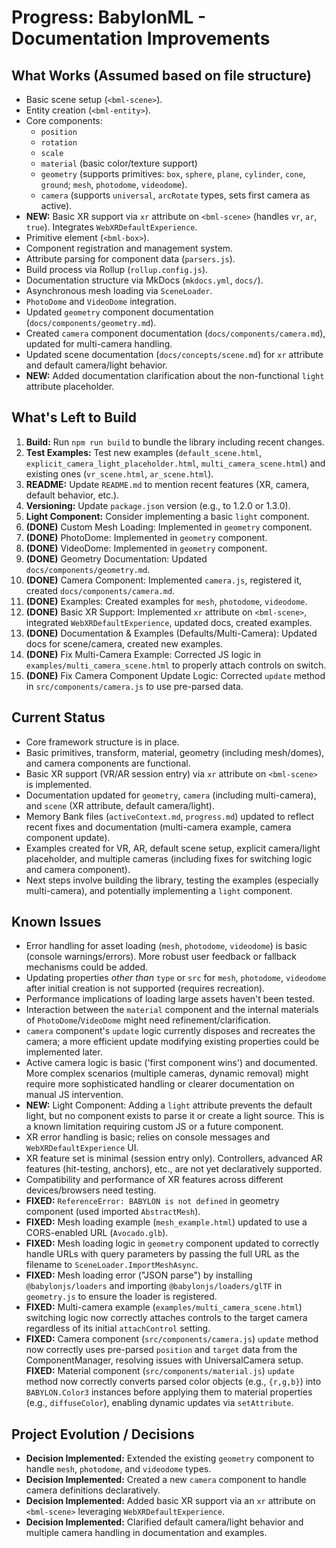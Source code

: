 # Progress: BabylonML - Documentation Improvements

## What Works (Assumed based on file structure)

-   Basic scene setup (`<bml-scene>`).
-   Entity creation (`<bml-entity>`).
-   Core components:
    -   `position`
    -   `rotation`
    -   `scale`
    -   `material` (basic color/texture support)
    -   `geometry` (supports primitives: `box`, `sphere`, `plane`, `cylinder`, `cone`, `ground`; `mesh`, `photodome`, `videodome`).
    -   `camera` (supports `universal`, `arcRotate` types, sets first camera as active).
-   **NEW:** Basic XR support via `xr` attribute on `<bml-scene>` (handles `vr`, `ar`, `true`). Integrates `WebXRDefaultExperience`.
-   Primitive element (`<bml-box>`).
-   Component registration and management system.
-   Attribute parsing for component data (`parsers.js`).
-   Build process via Rollup (`rollup.config.js`).
-   Documentation structure via MkDocs (`mkdocs.yml`, `docs/`).
-   Asynchronous mesh loading via `SceneLoader`.
-   `PhotoDome` and `VideoDome` integration.
-   Updated `geometry` component documentation (`docs/components/geometry.md`).
-   Created `camera` component documentation (`docs/components/camera.md`), updated for multi-camera handling.
-   Updated scene documentation (`docs/concepts/scene.md`) for `xr` attribute and default camera/light behavior.
-   **NEW:** Added documentation clarification about the non-functional `light` attribute placeholder.

## What's Left to Build

1.  **Build:** Run `npm run build` to bundle the library including recent changes.
2.  **Test Examples:** Test new examples (`default_scene.html`, `explicit_camera_light_placeholder.html`, `multi_camera_scene.html`) and existing ones (`vr_scene.html`, `ar_scene.html`).
3.  **README:** Update `README.md` to mention recent features (XR, camera, default behavior, etc.).
4.  **Versioning:** Update `package.json` version (e.g., to 1.2.0 or 1.3.0).
5.  **Light Component:** Consider implementing a basic `light` component.
6.  **(DONE)** Custom Mesh Loading: Implemented in `geometry` component.
7.  **(DONE)** PhotoDome: Implemented in `geometry` component.
8.  **(DONE)** VideoDome: Implemented in `geometry` component.
9.  **(DONE)** Geometry Documentation: Updated `docs/components/geometry.md`.
10. **(DONE)** Camera Component: Implemented `camera.js`, registered it, created `docs/components/camera.md`.
11. **(DONE)** Examples: Created examples for `mesh`, `photodome`, `videodome`.
12. **(DONE)** Basic XR Support: Implemented `xr` attribute on `<bml-scene>`, integrated `WebXRDefaultExperience`, updated docs, created examples.
13. **(DONE)** Documentation & Examples (Defaults/Multi-Camera): Updated docs for scene/camera, created new examples.
14. **(DONE)** Fix Multi-Camera Example: Corrected JS logic in `examples/multi_camera_scene.html` to properly attach controls on switch.
15. **(DONE)** Fix Camera Component Update Logic: Corrected `update` method in `src/components/camera.js` to use pre-parsed data.

## Current Status

-   Core framework structure is in place.
-   Basic primitives, transform, material, geometry (including mesh/domes), and camera components are functional.
-   Basic XR support (VR/AR session entry) via `xr` attribute on `<bml-scene>` is implemented.
-   Documentation updated for `geometry`, `camera` (including multi-camera), and `scene` (XR attribute, default camera/light).
-   Memory Bank files (`activeContext.md`, `progress.md`) updated to reflect recent fixes and documentation (multi-camera example, camera component update).
-   Examples created for VR, AR, default scene setup, explicit camera/light placeholder, and multiple cameras (including fixes for switching logic and camera component).
-   Next steps involve building the library, testing the examples (especially multi-camera), and potentially implementing a `light` component.

## Known Issues

-   Error handling for asset loading (`mesh`, `photodome`, `videodome`) is basic (console warnings/errors). More robust user feedback or fallback mechanisms could be added.
-   Updating properties *other than* `type` or `src` for `mesh`, `photodome`, `videodome` after initial creation is not supported (requires recreation).
-   Performance implications of loading large assets haven't been tested.
-   Interaction between the `material` component and the internal materials of `PhotoDome`/`VideoDome` might need refinement/clarification.
-   `camera` component's `update` logic currently disposes and recreates the camera; a more efficient update modifying existing properties could be implemented later.
-   Active camera logic is basic ('first component wins') and documented. More complex scenarios (multiple cameras, dynamic removal) might require more sophisticated handling or clearer documentation on manual JS intervention.
-   **NEW:** Light Component: Adding a `light` attribute prevents the default light, but no component exists to parse it or create a light source. This is a known limitation requiring custom JS or a future component.
-   XR error handling is basic; relies on console messages and `WebXRDefaultExperience` UI.
-   XR feature set is minimal (session entry only). Controllers, advanced AR features (hit-testing, anchors), etc., are not yet declaratively supported.
-   Compatibility and performance of XR features across different devices/browsers need testing.
-   **FIXED:** `ReferenceError: BABYLON is not defined` in geometry component (used imported `AbstractMesh`).
-   **FIXED:** Mesh loading example (`mesh_example.html`) updated to use a CORS-enabled URL (`Avocado.glb`).
-   **FIXED:** Mesh loading logic in `geometry` component updated to correctly handle URLs with query parameters by passing the full URL as the filename to `SceneLoader.ImportMeshAsync`.
-   **FIXED:** Mesh loading error ("JSON parse") by installing `@babylonjs/loaders` and importing `@babylonjs/loaders/glTF` in `geometry.js` to ensure the loader is registered.
-   **FIXED:** Multi-camera example (`examples/multi_camera_scene.html`) switching logic now correctly attaches controls to the target camera regardless of its initial `attachControl` setting.
-   **FIXED:** Camera component (`src/components/camera.js`) `update` method now correctly uses pre-parsed `position` and `target` data from the ComponentManager, resolving issues with UniversalCamera setup.
   **FIXED:** Material component (`src/components/material.js`) `update` method now correctly converts parsed color objects (e.g., `{r,g,b}`) into `BABYLON.Color3` instances before applying them to material properties (e.g., `diffuseColor`), enabling dynamic updates via `setAttribute`.

## Project Evolution / Decisions

-   **Decision Implemented:** Extended the existing `geometry` component to handle `mesh`, `photodome`, and `videodome` types.
-   **Decision Implemented:** Created a new `camera` component to handle camera definitions declaratively.
-   **Decision Implemented:** Added basic XR support via an `xr` attribute on `<bml-scene>` leveraging `WebXRDefaultExperience`.
-   **Decision Implemented:** Clarified default camera/light behavior and multiple camera handling in documentation and examples.
